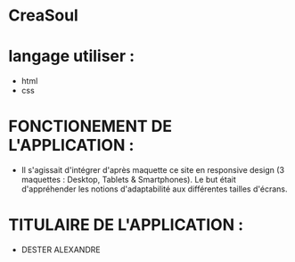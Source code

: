 # CreaSoul

# langage utiliser :
- html
- css

 # FONCTIONEMENT DE L'APPLICATION : 
- Il s'agissait d'intégrer d'après maquette ce site en responsive design (3 maquettes : Desktop, Tablets & Smartphones). Le but était d'appréhender les notions d'adaptabilité aux différentes tailles d'écrans.

 # TITULAIRE DE L'APPLICATION : 
 - DESTER ALEXANDRE 
